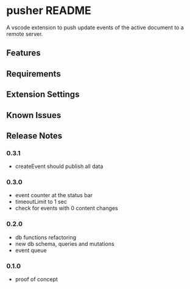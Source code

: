 # pusher README

A vscode extension to push update events of the active document to a remote server.

## Features

## Requirements

## Extension Settings

## Known Issues

## Release Notes

### 0.3.1

* createEvent should publish all data

### 0.3.0

* event counter at the status bar
* timeoutLimit to 1 sec
* check for events with 0 content changes

### 0.2.0

* db functions refactoring
* new db schema, queries and mutations
* event queue

### 0.1.0

* proof of concept

